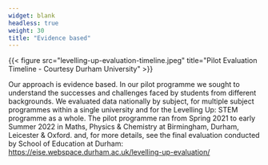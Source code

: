 ```yaml
---
widget: blank
headless: true
weight: 30
title: "Evidence based"
---
```


{{< figure src="levelling-up-evaluation-timeline.jpeg" title="Pilot Evaluation Timeline - Courtesy Durham University" >}}

Our approach is evidence based. In our pilot programme we sought to understand the successes and challenges faced by students from different backgrounds. We evaluated data nationally by subject, for multiple subject programmes within a single university and for the Levelling Up: STEM programme as a whole. The pilot programme ran from Spring 2021 to early Summer 2022 in Maths, Physics & Chemistry at Birmingham, Durham, Leicester & Oxford.  and, for more details, see the final evaluation conducted by School of Education at Durham:  https://eise.webspace.durham.ac.uk/levelling-up-evaluation/

